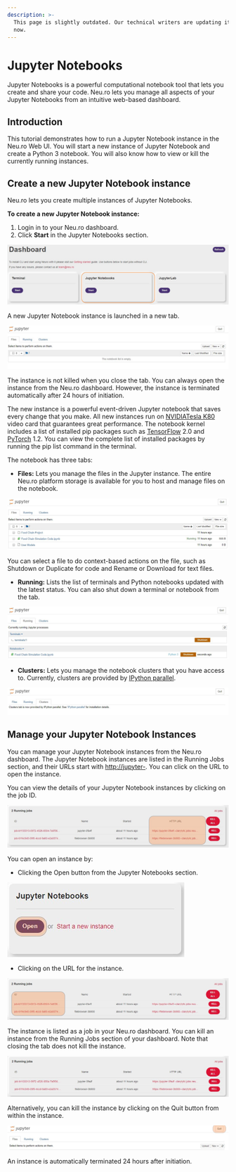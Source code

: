 ```yaml
---
description: >-
  This page is slightly outdated. Our technical writers are updating it right
  now.
---
```


# Jupyter Notebooks

Jupyter Notebooks is a powerful computational notebook tool that lets you create and share your code. Neu.ro lets you manage all aspects of your Jupyter Notebooks from an intuitive web-based dashboard.

## Introduction

This tutorial demonstrates how to run a Jupyter Notebook instance in the Neu.ro Web UI. You will start a new instance of Jupyter Notebook and create a Python 3 notebook. You will also know how to view or kill the currently running instances.

## Create a new Jupyter Notebook instance

Neu.ro lets you create multiple instances of Jupyter Notebooks.

**To create a new Jupyter Notebook instance:**

1. Login in to your Neu.ro dashboard.
2. Click **Start** in the Jupyter Notebooks section.

![](../.gitbook/assets/Jupyter_Dashboard.jpg)

A new Jupyter Notebook instance is launched in a new tab.

![](../.gitbook/assets/Jupyter_Notebok.jpg)

The instance is not killed when you close the tab. You can always open the instance from the Neu.ro dashboard. However, the instance is terminated automatically after 24 hours of initiation.

The new instance is a powerful event-driven Jupyter notebook that saves every change that you make. All new instances run on [NVIDIA](https://www.nvidia.com/en-gb/data-center/tesla-k80/)[Tesla K80](https://www.nvidia.com/en-gb/data-center/tesla-k80/) video card that guarantees great performance. The notebook kernel includes a list of installed pip packages such as [TensorFlow](https://www.tensorflow.org/) 2.0 and [PyTorch](https://pytorch.org/) 1.2. You can view the complete list of installed packages by running the pip list command in the terminal.

The notebook has three tabs:

* **Files:** Lets you manage the files in the Jupyter instance. The entire Neu.ro platform storage is available for you to host and manage files on the notebook.

![](../.gitbook/assets/Jupyter_Files.JPG)

You can select a file to do context-based actions on the file, such as Shutdown or Duplicate for code and Rename or Download for text files.

* **Running:** Lists the list of terminals and Python notebooks updated with the latest status. You can also shut down a terminal or notebook from the tab.

![](../.gitbook/assets/Jupyter_Running_Tab.JPG)

* **Clusters:** Lets you manage the notebook clusters that you have access to. Currently, clusters are provided by [IPython parallel](https://github.com/ipython/ipyparallel).

![](../.gitbook/assets/Jupyter_Clusters.jpg)

## Manage your Jupyter Notebook Instances

You can manage your Jupyter Notebook instances from the Neu.ro dashboard. The Jupyter Notebook instances are listed in the Running Jobs section, and their URLs start with [http://jupyter-](http://jupyter-). You can click on the URL to open the instance.

You can view the details of your Jupyter Notebook instances by clicking on the job ID.

![](../.gitbook/assets/Jupyter_URLs_1.jpg)

You can open an instance by:

* Clicking the Open button from the Jupyter Notebooks section.

![](../.gitbook/assets/Jupyter_Open.jpg)

* Clicking on the URL for the instance.

![](../.gitbook/assets/Jupyter_Running_Jobs_IDs.jpg)

The instance is listed as a job in your Neu.ro dashboard. You can kill an instance from the Running Jobs section of your dashboard. Note that closing the tab does not kill the instance.

![](../.gitbook/assets/Jupyter_Running_AllJobs.JPG)

Alternatively, you can kill the instance by clicking on the Quit button from within the instance.

![](../.gitbook/assets/Jupyter_Quit.jpg)

An instance is automatically terminated 24 hours after initiation.


